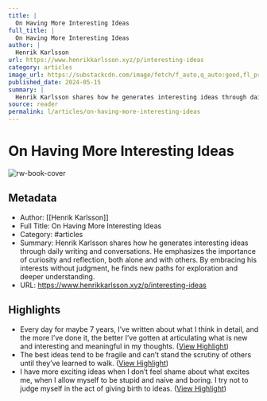 ```yaml
---
title: |
  On Having More Interesting Ideas
full_title: |
  On Having More Interesting Ideas
author: |
  Henrik Karlsson
url: https://www.henrikkarlsson.xyz/p/interesting-ideas
category: articles
image_url: https://substackcdn.com/image/fetch/f_auto,q_auto:good,fl_progressive:steep/https%3A%2F%2Fsubstack-post-media.s3.amazonaws.com%2Fpublic%2Fimages%2Ff940b52b-5bd3-4337-af0c-692d20612436_684x676.png
published_date: 2024-05-15
summary: |
  Henrik Karlsson shares how he generates interesting ideas through daily writing and conversations. He emphasizes the importance of curiosity and reflection, both alone and with others. By embracing his interests without judgment, he finds new paths for exploration and deeper understanding.
source: reader
permalink: l/articles/on-having-more-interesting-ideas
---
```

# On Having More Interesting Ideas

![rw-book-cover](https://substackcdn.com/image/fetch/f_auto,q_auto:good,fl_progressive:steep/https%3A%2F%2Fsubstack-post-media.s3.amazonaws.com%2Fpublic%2Fimages%2Ff940b52b-5bd3-4337-af0c-692d20612436_684x676.png)

## Metadata
- Author: [[Henrik Karlsson]]
- Full Title: On Having More Interesting Ideas
- Category: #articles
- Summary: Henrik Karlsson shares how he generates interesting ideas through daily writing and conversations. He emphasizes the importance of curiosity and reflection, both alone and with others. By embracing his interests without judgment, he finds new paths for exploration and deeper understanding.
- URL: https://www.henrikkarlsson.xyz/p/interesting-ideas

## Highlights
- Every day for maybe 7 years, I’ve written about what I think in detail, and the more I’ve done it, the better I’ve gotten at articulating what is new and interesting and meaningful in my thoughts. ([View Highlight](https://read.readwise.io/read/01j94xx1pfe0cztknsk7x69xst))
- The best ideas tend to be fragile and can’t stand the scrutiny of others until they’ve learned to walk. ([View Highlight](https://read.readwise.io/read/01j94xw96qx1mepb027chgdeg9))
- I have more exciting ideas when I don’t feel shame about what excites me, when I allow myself to be stupid and naive and boring. I try not to judge myself in the act of giving birth to ideas. ([View Highlight](https://read.readwise.io/read/01j94xxt8eb80aame6kpak7j32))


